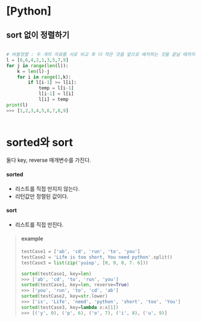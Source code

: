 # [Python]



## sort 없이 정렬하기



```python

# 버블정렬 : 두 개의 자료를 서로 비교 후 더 작은 것을 앞으로 배치하는 것을 끝날 때까지 반복한다.
l = [8,6,4,2,1,3,5,7,9]
for j in range(len(l)):
    k = len(l)-j
    for i in range(1,k):
        if l[i-1] >= l[i]:
            temp = l[i-1]
            l[i-1] = l[i]
            l[i] = temp
print(l)
>>> [1,2,3,4,5,6,7,8,9]
            
```



# sorted와 sort

둘다 key, reverse 매개변수를 가진다.

#### sorted 

- 리스트를 직접 만지지 않는다. 
- 리턴값만 정렬된 값이다.

#### sort 

- 리스트를 직접 만진다. 



> #### example
>
> ```python
> testCase1 = ['ab', 'cd', 'run', 'to', 'you']
> testCase2 = 'Life is too short, You need python'.split()
> testCase3 = list(zip('yuiop', [0, 9, 8, 7. 6]))
> 
> sorted(testCase1, key=len)
> >>> ['ab', 'cd', 'to', 'run', 'you']
> sorted(testCase1, key=len, reverse=True)
> >>> ['you', 'run', 'to', 'cd', 'ab']
> sorted(testCase2, key=str.lower)
> >>> ['is', 'Life', 'need', 'python', 'short', 'too', 'You']
> sorted(testCase3, key=lambda x:x[1])
> >>> [('y', 0), ('p', 6), ('o', 7), ('i', 8), ('u', 9)]
> ```
>
> 




